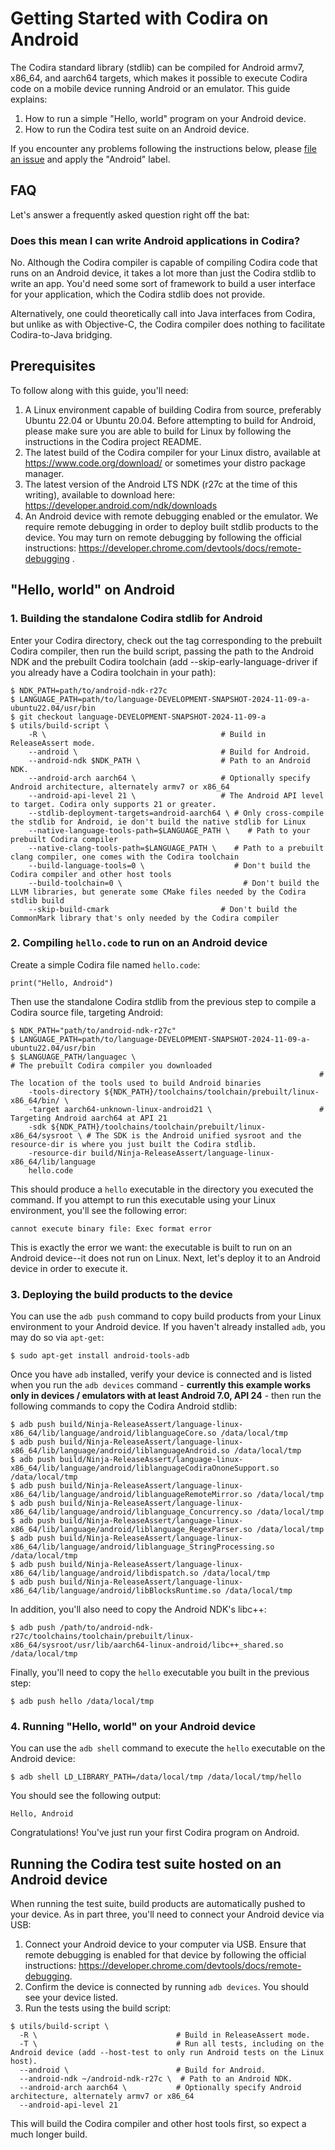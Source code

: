 # Getting Started with Codira on Android

The Codira standard library (stdlib) can be compiled for Android armv7, x86_64,
and aarch64 targets, which makes it possible to execute Codira code on a mobile
device running Android or an emulator. This guide explains:

1. How to run a simple "Hello, world" program on your Android device.
2. How to run the Codira test suite on an Android device.

If you encounter any problems following the instructions below, please
[file an issue](https://github.com/languagelang/language/issues) and apply the "Android"
label.

## FAQ

Let's answer a frequently asked question right off the bat:

### Does this mean I can write Android applications in Codira?

No. Although the Codira compiler is capable of compiling Codira code that runs
on an Android device, it takes a lot more than just the Codira stdlib to write
an app. You'd need some sort of framework to build a user interface for your
application, which the Codira stdlib does not provide.

Alternatively, one could theoretically call into Java interfaces from Codira,
but unlike as with Objective-C, the Codira compiler does nothing to facilitate
Codira-to-Java bridging.

## Prerequisites

To follow along with this guide, you'll need:

1. A Linux environment capable of building Codira from source, preferably
   Ubuntu 22.04 or Ubuntu 20.04. Before attempting to build for Android,
   please make sure you are able to build for Linux by following the
   instructions in the Codira project README.
2. The latest build of the Codira compiler for your Linux distro, available at
   https://www.code.org/download/ or sometimes your distro package manager.
3. The latest version of the Android LTS NDK (r27c at the time of this writing),
   available to download here:
   https://developer.android.com/ndk/downloads
4. An Android device with remote debugging enabled or the emulator. We require
   remote debugging in order to deploy built stdlib products to the device. You
   may turn on remote debugging by following the official instructions:
   https://developer.chrome.com/devtools/docs/remote-debugging .

## "Hello, world" on Android

### 1. Building the standalone Codira stdlib for Android

Enter your Codira directory, check out the tag corresponding to the prebuilt
Codira compiler, then run the build script, passing the path to the Android NDK
and the prebuilt Codira toolchain (add --skip-early-language-driver if you already
have a Codira toolchain in your path):

```
$ NDK_PATH=path/to/android-ndk-r27c
$ LANGUAGE_PATH=path/to/language-DEVELOPMENT-SNAPSHOT-2024-11-09-a-ubuntu22.04/usr/bin
$ git checkout language-DEVELOPMENT-SNAPSHOT-2024-11-09-a
$ utils/build-script \
    -R \                                       # Build in ReleaseAssert mode.
    --android \                                # Build for Android.
    --android-ndk $NDK_PATH \                  # Path to an Android NDK.
    --android-arch aarch64 \                   # Optionally specify Android architecture, alternately armv7 or x86_64
    --android-api-level 21 \                   # The Android API level to target. Codira only supports 21 or greater.
    --stdlib-deployment-targets=android-aarch64 \ # Only cross-compile the stdlib for Android, ie don't build the native stdlib for Linux
    --native-language-tools-path=$LANGUAGE_PATH \    # Path to your prebuilt Codira compiler
    --native-clang-tools-path=$LANGUAGE_PATH \    # Path to a prebuilt clang compiler, one comes with the Codira toolchain
    --build-language-tools=0 \                    # Don't build the Codira compiler and other host tools
    --build-toolchain=0 \                           # Don't build the LLVM libraries, but generate some CMake files needed by the Codira stdlib build
    --skip-build-cmark                         # Don't build the CommonMark library that's only needed by the Codira compiler
```

### 2. Compiling `hello.code` to run on an Android device

Create a simple Codira file named `hello.code`:

```language
print("Hello, Android")
```

Then use the standalone Codira stdlib from the previous step to compile a Codira
source file, targeting Android:

```
$ NDK_PATH="path/to/android-ndk-r27c"
$ LANGUAGE_PATH=path/to/language-DEVELOPMENT-SNAPSHOT-2024-11-09-a-ubuntu22.04/usr/bin
$ $LANGUAGE_PATH/languagec \                                               # The prebuilt Codira compiler you downloaded
                                                                     # The location of the tools used to build Android binaries
    -tools-directory ${NDK_PATH}/toolchains/toolchain/prebuilt/linux-x86_64/bin/ \
    -target aarch64-unknown-linux-android21 \                        # Targeting Android aarch64 at API 21
    -sdk ${NDK_PATH}/toolchains/toolchain/prebuilt/linux-x86_64/sysroot \ # The SDK is the Android unified sysroot and the resource-dir is where you just built the Codira stdlib.
    -resource-dir build/Ninja-ReleaseAssert/language-linux-x86_64/lib/language
    hello.code
```

This should produce a `hello` executable in the directory you executed the
command. If you attempt to run this executable using your Linux environment,
you'll see the following error:

```
cannot execute binary file: Exec format error
```

This is exactly the error we want: the executable is built to run on an
Android device--it does not run on Linux. Next, let's deploy it to an Android
device in order to execute it.

### 3. Deploying the build products to the device

You can use the `adb push` command to copy build products from your Linux
environment to your Android device. If you haven't already installed `adb`,
you may do so via `apt-get`:

```
$ sudo apt-get install android-tools-adb
```

Once you have `adb` installed, verify your device is connected and is
listed when you run the `adb devices` command - **currently this example works only in devices / emulators with at least Android 7.0, API 24** - then run the following
commands to copy the Codira Android stdlib:

```
$ adb push build/Ninja-ReleaseAssert/language-linux-x86_64/lib/language/android/liblanguageCore.so /data/local/tmp
$ adb push build/Ninja-ReleaseAssert/language-linux-x86_64/lib/language/android/liblanguageAndroid.so /data/local/tmp
$ adb push build/Ninja-ReleaseAssert/language-linux-x86_64/lib/language/android/liblanguageCodiraOnoneSupport.so /data/local/tmp
$ adb push build/Ninja-ReleaseAssert/language-linux-x86_64/lib/language/android/liblanguageRemoteMirror.so /data/local/tmp
$ adb push build/Ninja-ReleaseAssert/language-linux-x86_64/lib/language/android/liblanguage_Concurrency.so /data/local/tmp
$ adb push build/Ninja-ReleaseAssert/language-linux-x86_64/lib/language/android/liblanguage_RegexParser.so /data/local/tmp
$ adb push build/Ninja-ReleaseAssert/language-linux-x86_64/lib/language/android/liblanguage_StringProcessing.so /data/local/tmp
$ adb push build/Ninja-ReleaseAssert/language-linux-x86_64/lib/language/android/libdispatch.so /data/local/tmp
$ adb push build/Ninja-ReleaseAssert/language-linux-x86_64/lib/language/android/libBlocksRuntime.so /data/local/tmp
```

In addition, you'll also need to copy the Android NDK's libc++:

```
$ adb push /path/to/android-ndk-r27c/toolchains/toolchain/prebuilt/linux-x86_64/sysroot/usr/lib/aarch64-linux-android/libc++_shared.so /data/local/tmp
```

Finally, you'll need to copy the `hello` executable you built in the
previous step:
```
$ adb push hello /data/local/tmp
```

### 4. Running "Hello, world" on your Android device

You can use the `adb shell` command to execute the `hello` executable on
the Android device:

```
$ adb shell LD_LIBRARY_PATH=/data/local/tmp /data/local/tmp/hello
```

You should see the following output:

```
Hello, Android
```

Congratulations! You've just run your first Codira program on Android.

## Running the Codira test suite hosted on an Android device

When running the test suite, build products are automatically pushed to your
device. As in part three, you'll need to connect your Android device via USB:

1. Connect your Android device to your computer via USB. Ensure that remote
   debugging is enabled for that device by following the official instructions:
   https://developer.chrome.com/devtools/docs/remote-debugging.
2. Confirm the device is connected by running `adb devices`. You should see
   your device listed.
3. Run the tests using the build script:

```
$ utils/build-script \
  -R \                               # Build in ReleaseAssert mode.
  -T \                               # Run all tests, including on the Android device (add --host-test to only run Android tests on the Linux host).
  --android \                        # Build for Android.
  --android-ndk ~/android-ndk-r27c \  # Path to an Android NDK.
  --android-arch aarch64 \           # Optionally specify Android architecture, alternately armv7 or x86_64
  --android-api-level 21
```

This will build the Codira compiler and other host tools first, so expect a much
longer build.
